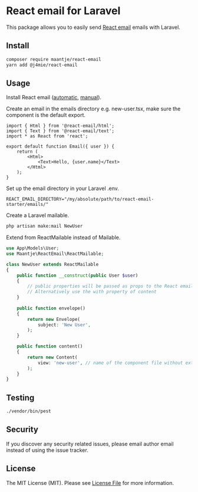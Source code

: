 # React email for Laravel

This package allows you to easily send [React email](https://react.email/) emails with Laravel.

## Install

``` bash
composer require maantje/react-email
yarn add @j4mie/react-email
```

## Usage

Install React email ([automatic](https://react.email/docs/getting-started/automatic-setup), [manual](https://react.email/docs/getting-started/manual-setup)).

Create an email in the emails directory e.g. new-user.tsx, make sure the component is the default export.

``` tsx
import { Html } from '@react-email/html';
import { Text } from '@react-email/text';
import * as React from 'react';

export default function Email({ user }) {
    return (
        <Html>
            <Text>Hello, {user.name}</Text>
        </Html>
    );
}
```

Set up the email directory in your Laravel .env.
``` env
REACT_EMAIL_DIRECTORY="/my/absolute/path/to/react-email-starter/emails/"
```

Create a Laravel mailable.

``` bash
php artisan make:mail NewUser
```

Extend from ReactMailable instead of Mailable.

``` php
use App\Models\User;
use Maantje\ReactEmail\ReactMailable;

class NewUser extends ReactMailable
{
    public function __construct(public User $user) 
    {
        // public properties will be passed as props to the React email component
        // Alternatively use the with property of content
    }
    
    public function envelope()
    {
        return new Envelope(
            subject: 'New User',
        );
    }

    public function content()
    {
        return new Content(
            view: 'new-user', // name of the component file without extension
        );
    }
}
```

## Testing

``` bash
./vendor/bin/pest
```

## Security

If you discover any security related issues, please email author email instead of using the issue tracker.

## License

The MIT License (MIT). Please see [License File](/LICENSE) for more information.
